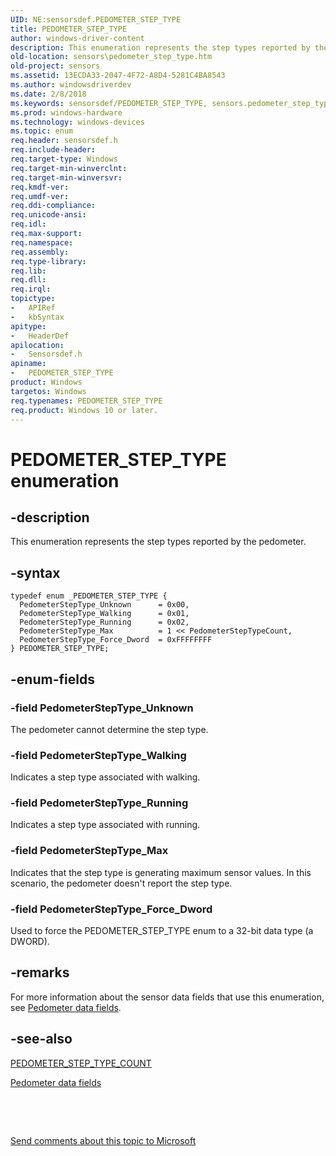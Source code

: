 ```yaml
---
UID: NE:sensorsdef.PEDOMETER_STEP_TYPE
title: PEDOMETER_STEP_TYPE
author: windows-driver-content
description: This enumeration represents the step types reported by the pedometer.
old-location: sensors\pedometer_step_type.htm
old-project: sensors
ms.assetid: 13ECDA33-2047-4F72-A8D4-5281C4BA8543
ms.author: windowsdriverdev
ms.date: 2/8/2018
ms.keywords: sensorsdef/PEDOMETER_STEP_TYPE, sensors.pedometer_step_type, PEDOMETER_STEP_TYPE enumeration [Sensor Devices], PEDOMETER_STEP_TYPE, sensorsdef/PedometerStepType_Unknown, sensorsdef/PedometerStepType_Walking, sensorsdef/PedometerStepType_Max, sensorsdef/PedometerStepType_Force_Dword, PedometerStepType_Running, PedometerStepType_Walking, PedometerStepType_Force_Dword, PedometerStepType_Unknown, PedometerStepType_Max, sensorsdef/PedometerStepType_Running
ms.prod: windows-hardware
ms.technology: windows-devices
ms.topic: enum
req.header: sensorsdef.h
req.include-header: 
req.target-type: Windows
req.target-min-winverclnt: 
req.target-min-winversvr: 
req.kmdf-ver: 
req.umdf-ver: 
req.ddi-compliance: 
req.unicode-ansi: 
req.idl: 
req.max-support: 
req.namespace: 
req.assembly: 
req.type-library: 
req.lib: 
req.dll: 
req.irql: 
topictype:
-	APIRef
-	kbSyntax
apitype:
-	HeaderDef
apilocation:
-	Sensorsdef.h
apiname:
-	PEDOMETER_STEP_TYPE
product: Windows
targetos: Windows
req.typenames: PEDOMETER_STEP_TYPE
req.product: Windows 10 or later.
---
```


# PEDOMETER_STEP_TYPE enumeration


## -description


This enumeration represents the step types reported by the pedometer.


## -syntax


````
typedef enum _PEDOMETER_STEP_TYPE { 
  PedometerStepType_Unknown      = 0x00,
  PedometerStepType_Walking      = 0x01,
  PedometerStepType_Running      = 0x02,
  PedometerStepType_Max          = 1 << PedometerStepTypeCount,
  PedometerStepType_Force_Dword  = 0xFFFFFFFF
} PEDOMETER_STEP_TYPE;
````


## -enum-fields




### -field PedometerStepType_Unknown

The pedometer cannot determine the step type.


### -field PedometerStepType_Walking

Indicates a step type associated with walking.


### -field PedometerStepType_Running

Indicates a step type associated with running.


### -field PedometerStepType_Max

Indicates that the step type is generating maximum sensor values. In this scenario, the pedometer doesn't report the step type.


### -field PedometerStepType_Force_Dword

Used to force the PEDOMETER_STEP_TYPE enum to a 32-bit data type (a DWORD).


## -remarks



For more information about the sensor data fields that use this enumeration, see <a href="https://msdn.microsoft.com/library/windows/hardware/dn957076">Pedometer data fields</a>.




## -see-also

<a href="..\sensorsdef\ne-sensorsdef-pedometer_step_type_count.md">PEDOMETER_STEP_TYPE_COUNT</a>



<a href="https://msdn.microsoft.com/library/windows/hardware/dn957076">Pedometer data fields</a>



 

 

<a href="mailto:wsddocfb@microsoft.com?subject=Documentation%20feedback [sensors\sensors]:%20PEDOMETER_STEP_TYPE enumeration%20 RELEASE:%20(2/8/2018)&amp;body=%0A%0APRIVACY STATEMENT%0A%0AWe use your feedback to improve the documentation. We don't use your email address for any other purpose, and we'll remove your email address from our system after the issue that you're reporting is fixed. While we're working to fix this issue, we might send you an email message to ask for more info. Later, we might also send you an email message to let you know that we've addressed your feedback.%0A%0AFor more info about Microsoft's privacy policy, see http://privacy.microsoft.com/en-us/default.aspx." title="Send comments about this topic to Microsoft">Send comments about this topic to Microsoft</a>

